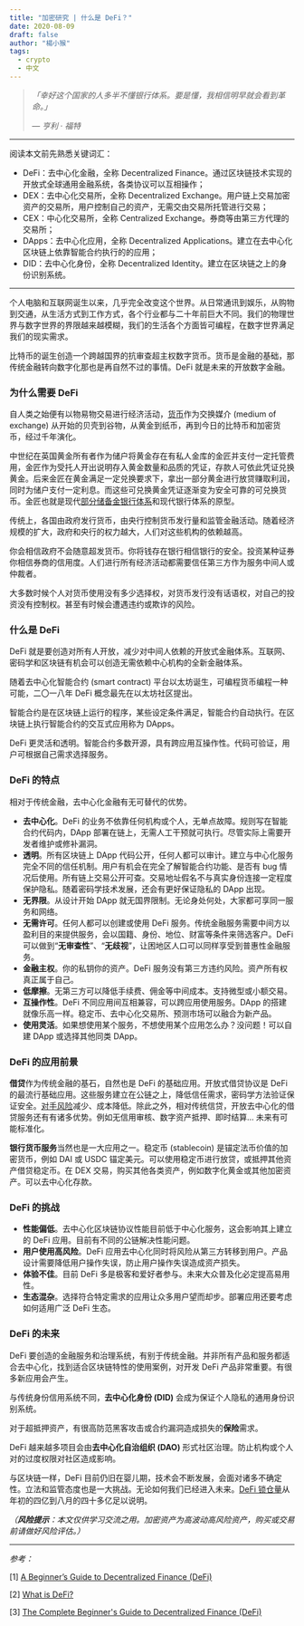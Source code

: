 ```yaml
---
title: "加密研究 | 什么是 DeFi？"
date: 2020-08-09
draft: false
author: "楊小猴"
tags:
  - crypto
  - 中文
---
```




> *「幸好这个国家的人多半不懂银行体系。要是懂，我相信明早就会看到革命。」*
>
> *— 亨利 · 福特*

------



阅读本文前先熟悉关键词汇：

* DeFi：去中心化金融，全称 Decentralized Finance。通过区块链技术实现的开放式全球通用金融系统，各类协议可以互相操作；
* DEX：去中心化交易所，全称 Decentralized Exchange。用户链上交易加密资产的交易所，用户控制自己的资产，无需交由交易所托管进行交易；
* CEX：中心化交易所，全称 Centralized Exchange。券商等由第三方代理的交易所；
* DApps：去中心化应用，全称 Decentralized Applications。建立在去中心化区块链上依靠智能合约执行的的应用；
* DID：去中心化身份，全称 Decentralized Identity。建立在区块链之上的身份识别系统。

-----------------------------------------------



个人电脑和互联网诞生以来，几乎完全改变这个世界。从日常通讯到娱乐，从购物到交通，从生活方式到工作方式，各个行业都与二十年前巨大不同。我们的物理世界与数字世界的界限越来越模糊，我们的生活各个方面皆可编程，在数字世界满足我们的现实需求。

比特币的诞生创造一个跨越国界的抗审查超主权数字货币。货币是金融的基础，那传统金融转向数字化那也是再自然不过的事情。DeFi 就是未来的开放数字金融。

### 为什么需要 DeFi

自人类之始便有以物易物交易进行经济活动，[货币](https://en.wikipedia.org/wiki/Money)作为交换媒介 (medium of exchange) 从开始的贝壳到谷物，从黄金到纸币，再到今日的比特币和加密货币，经过千年演化。

中世纪在英国黄金所有者作为储户将黄金存在有私人金库的金匠并支付一定托管费用，金匠作为受托人开出说明存入黄金数量和品质的凭证，存款人可依此凭证兑换黄金。后来金匠在黄金满足一定兑换要求下，拿出一部分黄金进行放贷赚取利润，同时为储户支付一定利息。而这些可兑换黄金凭证逐渐变为安全可靠的可兑换货币。金匠也就是现代[部分储备金银行体系](https://en.wikipedia.org/wiki/Fractional-reserve_banking)和现代银行体系的原型。

传统上，各国由政府发行货币，由央行控制货币发行量和监管金融活动。随着经济规模的扩大，政府和央行的权力越大，人们对这些机构的依赖越高。

你会相信政府不会随意超发货币。你将钱存在银行相信银行的安全。投资某种证券你相信券商的信用度。人们进行所有经济活动都需要信任第三方作为服务中间人或仲裁者。

大多数时候个人对货币使用没有多少选择权，对货币发行没有话语权，对自己的投资没有控制权。甚至有时候会遭遇违约或欺诈的风险。

### 什么是 DeFi

DeFi 就是要创造对所有人开放，减少对中间人依赖的开放式金融体系。互联网、密码学和区块链有机会可以创造无需依赖中心机构的全新金融体系。

随着去中心化智能合约 (smart contract) 平台以太坊诞生，可编程货币编程一种可能，二〇一八年 DeFi 概念最先在以太坊社区提出。

智能合约是在区块链上运行的程序，某些设定条件满足，智能合约自动执行。在区块链上执行智能合约的交互式应用称为 DApps。

DeFi 更灵活和透明。智能合约多数开源，具有跨应用互操作性。代码可验证，用户可根据自己需求选择服务。

### DeFi 的特点

相对于传统金融，去中心化金融有无可替代的优势。

* **去中心化**。DeFi 的业务不依靠任何机构或个人，无单点故障。规则写在智能合约代码内，DApp 部署在链上，无需人工干预就可执行。尽管实际上需要开发者维护或修补漏洞。
* **透明**。所有区块链上 DApp 代码公开，任何人都可以审计。建立与中心化服务完全不同的信任机制。用户有机会在完全了解智能合约功能、是否有 bug 情况后使用。所有链上交易公开可查。交易地址假名不与真实身份连接一定程度保护隐私。随着密码学技术发展，还会有更好保证隐私的 DApp 出现。
* **无界限**。从设计开始 DApp 就无国界限制。无论身处何处，大家都可享同一服务和网络。
* **无需许可**。任何人都可以创建或使用 DeFi 服务。传统金融服务需要中间方以盈利目的来提供服务，会以国籍、身份、地位、财富等条件来筛选客户。DeFi 可以做到“**无审查性**”、“**无歧视**”，让困地区人口可以同样享受到普惠性金融服务。
* **金融主权**。你的私钥你的资产。DeFi 服务没有第三方违约风险。资产所有权真正属于自己。
* **低摩擦**。无第三方可以降低手续费、佣金等中间成本。支持微型或小额交易。
* **互操作性**。DeFi 不同应用间互相兼容，可以跨应用使用服务。DApp 的搭建就像乐高一样。稳定币、去中心化交易所、预测市场可以融合为新产品。
* **使用灵活**。如果想使用某个服务，不想使用某个应用怎么办？没问题！可以自建 DApp 或选择其他同类 DApp。

### DeFi 的应用前景

**借贷**作为传统金融的基石，自然也是 DeFi 的基础应用。开放式借贷协议是 DeFi 的最流行基础应用。这些服务建立在公链之上，降低信任需求，密码学方法验证保证安全。[对手风险](https://www.investopedia.com/terms/c/counterpartyrisk.asp)减少、成本降低。除此之外，相对传统信贷，开放去中心化的借贷服务还有有诸多优势。例如无信用审核、数字资产抵押、即时结算… 未来有可能标准化。

**银行货币服务**当然也是一大应用之一。稳定币 (stablecoin) 是锚定法币价值的加密货币，例如 DAI 或 USDC 锚定美元。可以使用稳定币进行放贷，或抵押其他资产借贷稳定币。在 DEX 交易，购买其他各类资产，例如数字化黄金或其他加密资产。可以去中心化存款。

### DeFi 的挑战

* **性能偏低**。去中心化区块链协议性能目前低于中心化服务，这会影响其上建立的 DeFi 应用。目前有不同的公链解决性能问题。
* **用户使用高风险**。DeFi 应用去中心化同时将风险从第三方转移到用户。产品设计需要降低用户操作失误，防止用户操作失误造成资产损失。
* **体验不佳**。目前 DeFi 多是极客和爱好者参与。未来大众普及化必定提高易用性。
* **生态混杂**。选择符合特定需求的应用让众多用户望而却步。部署应用还要考虑如何适用广泛 DeFi 生态。

### DeFi 的未来

DeFi 要创造的金融服务和治理系统，有别于传统金融。并非所有产品和服务都适合去中心化，找到适合区块链特性的使用案例，对开发 DeFi 产品非常重要。有很多新应用会产生。

与传统身份信用系统不同，**去中心化身份 (DID)** 会成为保证个人隐私的通用身份识别系统。

对于超抵押资产，有很高防范黑客攻击或合约漏洞造成损失的**保险**需求。

DeFi 越来越多项目会由**去中心化自治组织 (DAO)** 形式社区治理。防止机构或个人对的过度权限对社区造成影响。

与区块链一样，DeFi 目前仍旧在婴儿期，技术会不断发展，会面对诸多不确定性。立法和监管态度也是一大挑战。无论如何我们已经进入未来。[DeFi 锁仓量](https://defipulse.com/)从年初的四亿到八月的四十多亿足以说明。

*（__风险提示__：本文仅供学习交流之用。加密资产为高波动高风险资产，购买或交易前请做好风险评估。）*

--------------

*参考：*

[1] [A Beginner’s Guide to Decentralized Finance (DeFi)](https://blog.coinbase.com/a-beginners-guide-to-decentralized-finance-defi-574c68ff43c4?gi=529a42d1b2a4)

[2] [What is DeFi?](https://defipulse.com/blog/what-is-defi/)

[3] [The Complete Beginner's Guide to Decentralized Finance (DeFi)](https://academy.binance.com/blockchain/the-complete-beginners-guide-to-decentralized-finance-defi)

